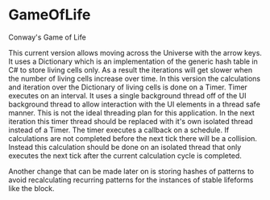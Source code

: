# GameOfLife
Conway's Game of Life

This current version allows moving across the Universe with the arrow keys.
It uses a Dictionary which is an implementation of the generic hash table in C# to store living cells only. As a result the iterations will get slower when the number of living cells increase over time. In this version the calculations and iteration over the Dictionary of living cells is done on a Timer. Timer executes on an interval. It uses a single background thread off of the UI background thread to allow interaction with the UI elements in a thread safe manner. This is not the ideal threading plan for this application. In the next iteration this timer thread should be replaced with it's own isolated thread instead of a Timer. The timer executes a callback on a schedule. If calculations are not completed before the next tick there will be a collision. Instead this calculation should be done on an isolated thread that only executes the next tick after the current calculation cycle is completed.

Another change that can be made later on is storing hashes of patterns to avoid recalculating recurring patterns for the instances of stable lifeforms like the block.
